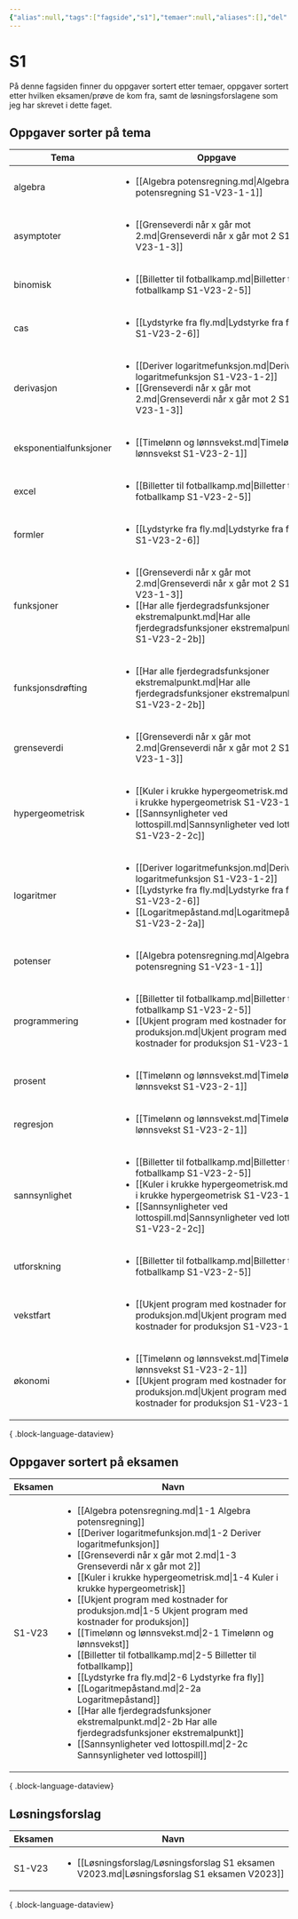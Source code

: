 ```yaml
---
{"alias":null,"tags":["fagside","s1"],"temaer":null,"aliases":[],"del":null,"oppgave":null,"fag":"s1","eksamen":null,"dg-publish":true,"title":"S1","date":"2023-05-21","modified":"2023-11-15","permalink":"/fagsider/s1/","dgPassFrontmatter":true}
---
```



# S1
På denne fagsiden finner du oppgaver sortert etter temaer, oppgaver sortert etter hvilken eksamen/prøve de kom fra, samt de løsningsforslagene som jeg har skrevet i dette faget.

## Oppgaver sorter på tema
| Tema                   | Oppgave                                                                                                                                                                                                                                                                        |
| ---------------------- | ------------------------------------------------------------------------------------------------------------------------------------------------------------------------------------------------------------------------------------------------------------------------------ |
| algebra                | <ul><li>[[Algebra potensregning.md\\|Algebra potensregning S1-V23-1-1]]</li></ul>                                                                                                                                                                                              |
| asymptoter             | <ul><li>[[Grenseverdi når x går mot 2.md\\|Grenseverdi når x går mot 2 S1-V23-1-3]]</li></ul>                                                                                                                                                                                  |
| binomisk               | <ul><li>[[Billetter til fotballkamp.md\\|Billetter til fotballkamp S1-V23-2-5]]</li></ul>                                                                                                                                                                                      |
| cas                    | <ul><li>[[Lydstyrke fra fly.md\\|Lydstyrke fra fly S1-V23-2-6]]</li></ul>                                                                                                                                                                                                      |
| derivasjon             | <ul><li>[[Deriver logaritmefunksjon.md\\|Deriver logaritmefunksjon S1-V23-1-2]]</li><li>[[Grenseverdi når x går mot 2.md\\|Grenseverdi når x går mot 2 S1-V23-1-3]]</li></ul>                                                                                                  |
| eksponentialfunksjoner | <ul><li>[[Timelønn og lønnsvekst.md\\|Timelønn og lønnsvekst S1-V23-2-1]]</li></ul>                                                                                                                                                                                            |
| excel                  | <ul><li>[[Billetter til fotballkamp.md\\|Billetter til fotballkamp S1-V23-2-5]]</li></ul>                                                                                                                                                                                      |
| formler                | <ul><li>[[Lydstyrke fra fly.md\\|Lydstyrke fra fly S1-V23-2-6]]</li></ul>                                                                                                                                                                                                      |
| funksjoner             | <ul><li>[[Grenseverdi når x går mot 2.md\\|Grenseverdi når x går mot 2 S1-V23-1-3]]</li><li>[[Har alle fjerdegradsfunksjoner ekstremalpunkt.md\\|Har alle fjerdegradsfunksjoner ekstremalpunkt S1-V23-2-2b]]</li></ul>                                                         |
| funksjonsdrøfting      | <ul><li>[[Har alle fjerdegradsfunksjoner ekstremalpunkt.md\\|Har alle fjerdegradsfunksjoner ekstremalpunkt S1-V23-2-2b]]</li></ul>                                                                                                                                             |
| grenseverdi            | <ul><li>[[Grenseverdi når x går mot 2.md\\|Grenseverdi når x går mot 2 S1-V23-1-3]]</li></ul>                                                                                                                                                                                  |
| hypergeometrisk        | <ul><li>[[Kuler i krukke hypergeometrisk.md\\|Kuler i krukke hypergeometrisk S1-V23-1-4]]</li><li>[[Sannsynligheter ved lottospill.md\\|Sannsynligheter ved lottospill S1-V23-2-2c]]</li></ul>                                                                                 |
| logaritmer             | <ul><li>[[Deriver logaritmefunksjon.md\\|Deriver logaritmefunksjon S1-V23-1-2]]</li><li>[[Lydstyrke fra fly.md\\|Lydstyrke fra fly S1-V23-2-6]]</li><li>[[Logaritmepåstand.md\\|Logaritmepåstand S1-V23-2-2a]]</li></ul>                                                       |
| potenser               | <ul><li>[[Algebra potensregning.md\\|Algebra potensregning S1-V23-1-1]]</li></ul>                                                                                                                                                                                              |
| programmering          | <ul><li>[[Billetter til fotballkamp.md\\|Billetter til fotballkamp S1-V23-2-5]]</li><li>[[Ukjent program med kostnader for produksjon.md\\|Ukjent program med kostnader for produksjon S1-V23-1-5]]</li></ul>                                                                  |
| prosent                | <ul><li>[[Timelønn og lønnsvekst.md\\|Timelønn og lønnsvekst S1-V23-2-1]]</li></ul>                                                                                                                                                                                            |
| regresjon              | <ul><li>[[Timelønn og lønnsvekst.md\\|Timelønn og lønnsvekst S1-V23-2-1]]</li></ul>                                                                                                                                                                                            |
| sannsynlighet          | <ul><li>[[Billetter til fotballkamp.md\\|Billetter til fotballkamp S1-V23-2-5]]</li><li>[[Kuler i krukke hypergeometrisk.md\\|Kuler i krukke hypergeometrisk S1-V23-1-4]]</li><li>[[Sannsynligheter ved lottospill.md\\|Sannsynligheter ved lottospill S1-V23-2-2c]]</li></ul> |
| utforskning            | <ul><li>[[Billetter til fotballkamp.md\\|Billetter til fotballkamp S1-V23-2-5]]</li></ul>                                                                                                                                                                                      |
| vekstfart              | <ul><li>[[Ukjent program med kostnader for produksjon.md\\|Ukjent program med kostnader for produksjon S1-V23-1-5]]</li></ul>                                                                                                                                                  |
| økonomi                | <ul><li>[[Timelønn og lønnsvekst.md\\|Timelønn og lønnsvekst S1-V23-2-1]]</li><li>[[Ukjent program med kostnader for produksjon.md\\|Ukjent program med kostnader for produksjon S1-V23-1-5]]</li></ul>                                                                        |

{ .block-language-dataview}

## Oppgaver sortert på eksamen
| Eksamen | Navn                                                                                                                                                                                                                                                                                                                                                                                                                                                                                                                                                                                                                                                                                                                                                                                                                                                                                                |
| ------- | --------------------------------------------------------------------------------------------------------------------------------------------------------------------------------------------------------------------------------------------------------------------------------------------------------------------------------------------------------------------------------------------------------------------------------------------------------------------------------------------------------------------------------------------------------------------------------------------------------------------------------------------------------------------------------------------------------------------------------------------------------------------------------------------------------------------------------------------------------------------------------------------------- |
| S1-V23  | <ul><li>[[Algebra potensregning.md\\|1-1 Algebra potensregning]]</li><li>[[Deriver logaritmefunksjon.md\\|1-2 Deriver logaritmefunksjon]]</li><li>[[Grenseverdi når x går mot 2.md\\|1-3 Grenseverdi når x går mot 2]]</li><li>[[Kuler i krukke hypergeometrisk.md\\|1-4 Kuler i krukke hypergeometrisk]]</li><li>[[Ukjent program med kostnader for produksjon.md\\|1-5 Ukjent program med kostnader for produksjon]]</li><li>[[Timelønn og lønnsvekst.md\\|2-1 Timelønn og lønnsvekst]]</li><li>[[Billetter til fotballkamp.md\\|2-5 Billetter til fotballkamp]]</li><li>[[Lydstyrke fra fly.md\\|2-6 Lydstyrke fra fly]]</li><li>[[Logaritmepåstand.md\\|2-2a Logaritmepåstand]]</li><li>[[Har alle fjerdegradsfunksjoner ekstremalpunkt.md\\|2-2b Har alle fjerdegradsfunksjoner ekstremalpunkt]]</li><li>[[Sannsynligheter ved lottospill.md\\|2-2c Sannsynligheter ved lottospill]]</li></ul> |

{ .block-language-dataview}

## Løsningsforslag
| Eksamen | Navn                                                                                                         |
| ------- | ------------------------------------------------------------------------------------------------------------ |
| S1-V23  | <ul><li>[[Løsningsforslag/Løsningsforslag S1 eksamen V2023.md\\|Løsningsforslag S1 eksamen V2023]]</li></ul> |

{ .block-language-dataview}
